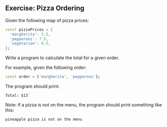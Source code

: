 ## Exercise: Pizza Ordering

Given the following map of pizza prices:

```dart
const pizzaPrices = {
  'margherita': 5.5,
  'pepperoni': 7.5,
  'vegetarian': 6.5,
};
```

Write a program to calculate the total for a given order.

For example, given the following order:

```dart
const order = ['margherita', 'pepperoni'];
```

The program should print:

```
Total: $13`
```

Note: if a pizza is not on the menu, the program should print something like this:

```
pineapple pizza is not on the menu
```

